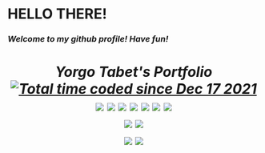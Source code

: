 # HELLO THERE!
###  <i>Welcome to my github profile! Have fun!<i/>



<h1 align='center'> Yorgo Tabet's Portfolio <br/>
    <a href="https://wakatime.com/@6848c907-1521-4049-ba95-d0a6dfae6e73">
        <img src="https://wakatime.com/badge/user/6848c907-1521-4049-ba95-d0a6dfae6e73.svg" alt="Total time coded since Dec 17 2021" />
    </a>
    <br/>
    <img src="https://img.shields.io/badge/HTML-239120?&logo=html5&logoColor=white" />
    <img src="https://img.shields.io/badge/CSS-239120?&&logo=css3&logoColor=white" />
    <img src="https://img.shields.io/badge/JavaScript-323330?&logo=javascript&logoColor=F7DF1E" />
    <img src="https://img.shields.io/badge/TypeScript-007ACC?&logo=typescript&logoColor=white" />
    <img src="https://img.shields.io/badge/Node.js-43853D?&logo=node.js&logoColor=white" />
    <img src="https://img.shields.io/badge/C%2B%2B-00599C?&logo=c%2B%2B&logoColor=white" />
    <img src="https://img.shields.io/badge/Java-ED8B00?&logo=java&logoColor=white" />
    <br/>
    <img src="https://img.shields.io/badge/React-20232A?&logo=react&logoColor=61DAFB" />
    <img src="https://img.shields.io/badge/Angular-DD0031?&logo=angular&logoColor=white" />
    <br/>
    <img src="https://img.shields.io/badge/MongoDB-4EA94B?&logo=mongodb&logoColor=white" />
    <img src="https://img.shields.io/badge/MySQL-005C84?&logo=mysql&logoColor=white" />
</h1>






